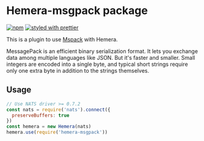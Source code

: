 # Hemera-msgpack package

[![npm](https://img.shields.io/npm/v/hemera-msgpack.svg?maxAge=3600)](https://www.npmjs.com/package/hemera-msgpack)
[![styled with prettier](https://img.shields.io/badge/styled_with-prettier-ff69b4.svg)](#badge)

This is a plugin to use [Mspack](http://msgpack.org/index.html) with Hemera.

MessagePack is an efficient binary serialization format. It lets you exchange data among multiple languages like JSON. But it's faster and smaller. Small integers are encoded into a single byte, and typical short strings require only one extra byte in addition to the strings themselves.

## Usage

```js
// Use NATS driver >= 0.7.2
const nats = require('nats').connect({
  preserveBuffers: true
})
const hemera = new Hemera(nats)
hemera.use(require('hemera-msgpack'))
```
